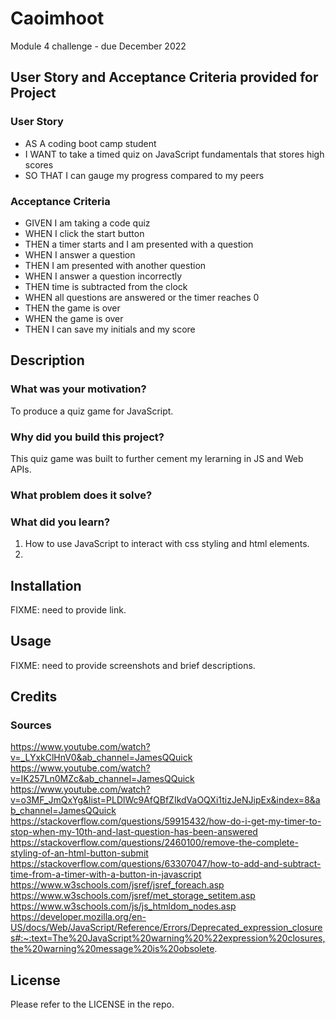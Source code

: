 # Caoimhoot
Module 4 challenge - due December 2022 

## User Story and Acceptance Criteria provided for Project

### User Story
- AS A coding boot camp student
- I WANT to take a timed quiz on JavaScript fundamentals that stores high scores
- SO THAT I can gauge my progress compared to my peers


### Acceptance Criteria
- GIVEN I am taking a code quiz
- WHEN I click the start button
- THEN a timer starts and I am presented with a question
- WHEN I answer a question
- THEN I am presented with another question
- WHEN I answer a question incorrectly
- THEN time is subtracted from the clock
- WHEN all questions are answered or the timer reaches 0
- THEN the game is over
- WHEN the game is over
- THEN I can save my initials and my score


## Description
### What was your motivation?
To produce a quiz game for JavaScript. 

### Why did you build this project?
This quiz game was built to further cement my lerarning in JS and Web APIs. 

### What problem does it solve?


### What did you learn?
1. How to use JavaScript to interact with css styling and html elements.
2. 




## Installation
FIXME: need to provide link.

## Usage

FIXME: need to provide screenshots and brief descriptions.

## Credits
### Sources
https://www.youtube.com/watch?v=_LYxkClHnV0&ab_channel=JamesQQuick
https://www.youtube.com/watch?v=IK257Ln0MZc&ab_channel=JamesQQuick
https://www.youtube.com/watch?v=o3MF_JmQxYg&list=PLDlWc9AfQBfZIkdVaOQXi1tizJeNJipEx&index=8&ab_channel=JamesQQuick
https://stackoverflow.com/questions/59915432/how-do-i-get-my-timer-to-stop-when-my-10th-and-last-question-has-been-answered
https://stackoverflow.com/questions/2460100/remove-the-complete-styling-of-an-html-button-submit
https://stackoverflow.com/questions/63307047/how-to-add-and-subtract-time-from-a-timer-with-a-button-in-javascript
https://www.w3schools.com/jsref/jsref_foreach.asp
https://www.w3schools.com/jsref/met_storage_setitem.asp
https://www.w3schools.com/js/js_htmldom_nodes.asp
https://developer.mozilla.org/en-US/docs/Web/JavaScript/Reference/Errors/Deprecated_expression_closures#:~:text=The%20JavaScript%20warning%20%22expression%20closures,the%20warning%20message%20is%20obsolete.

## License
Please refer to the LICENSE in the repo.
